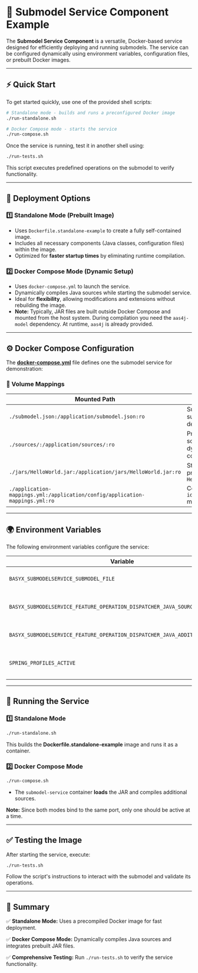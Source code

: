 # 🚀 Submodel Service Component Example

The **Submodel Service Component** is a versatile, Docker-based service designed for efficiently deploying and running submodels. The service can be configured dynamically using environment variables, configuration files, or prebuilt Docker images.

---

## ⚡ Quick Start

To get started quickly, use one of the provided shell scripts:

```bash
# Standalone mode - builds and runs a preconfigured Docker image
./run-standalone.sh

# Docker Compose mode - starts the service
./run-compose.sh
```

Once the service is running, test it in another shell using:

```bash
./run-tests.sh
```

This script executes predefined operations on the submodel to verify functionality.

---

## 🔧 Deployment Options

### 1️⃣ Standalone Mode (Prebuilt Image)

- Uses `Dockerfile.standalone-example` to create a fully self-contained image.
- Includes all necessary components (Java classes, configuration files) within the image.
- Optimized for **faster startup times** by eliminating runtime compilation.

### 2️⃣ Docker Compose Mode (Dynamic Setup)

- Uses `docker-compose.yml` to launch the service.
- Dynamically compiles Java sources while starting the submodel service. 
- Ideal for **flexibility**, allowing modifications and extensions without rebuilding the image.
- **Note:** Typically, JAR files are built outside Docker Compose and mounted from the host system. During compilation you need the `aas4j-model` dependency. At runtime, `aas4j` is already provided.

---

## ⚙️ Docker Compose Configuration

The **[docker-compose.yml](docker-compose.yml)** file defines one the submodel service for demonstration:


### 📂 Volume Mappings

| Mounted Path                                                                 | Purpose                                                        |
| ---------------------------------------------------------------------------- | -------------------------------------------------------------- |
| `./submodel.json:/application/submodel.json:ro`                              | Supplies the submodel definition                               |
| `./sources/:/application/sources/:ro`                                        | Provides Java source files for dynamic compilation             |
| `./jars/HelloWorld.jar:/application/jars/HelloWorld.jar:ro`                  | Stores the prebuilt `HelloWorld.jar`                           |
| `./application-mappings.yml:/application/config/application-mappings.yml:ro` | Contains `idShortPath` mappings                                |

---

## 🌍 Environment Variables

The following environment variables configure the service:

| Variable                                                                      | Description                                     |
| ----------------------------------------------------------------------------- | ----------------------------------------------- |
| `BASYX_SUBMODELSERVICE_SUBMODEL_FILE`                                         | Path to the submodel JSON file                  |
| `BASYX_SUBMODELSERVICE_FEATURE_OPERATION_DISPATCHER_JAVA_SOURCES`             | Java source directory (for runtime compilation) |
| `BASYX_SUBMODELSERVICE_FEATURE_OPERATION_DISPATCHER_JAVA_ADDITIONALCLASSPATH` | Path to additional JARs                         |
| `SPRING_PROFILES_ACTIVE`                                                      | Specifies the profile to use (e.g., `mappings`) |

---

## 🚀 Running the Service

### 1️⃣ Standalone Mode

```bash
./run-standalone.sh
```

This builds the **Dockerfile.standalone-example** image and runs it as a container.

### 2️⃣ Docker Compose Mode

```bash
./run-compose.sh
```

- The `submodel-service` container **loads** the JAR and compiles additional sources.

**Note:** Since both modes bind to the same port, only one should be active at a time.

---

## ✅ Testing the Image

After starting the service, execute:

```bash
./run-tests.sh
```

Follow the script's instructions to interact with the submodel and validate its operations.

---

## 📌 Summary

✅ **Standalone Mode:** Uses a precompiled Docker image for fast deployment.

✅ **Docker Compose Mode:** Dynamically compiles Java sources and integrates prebuilt JAR files.

✅ **Comprehensive Testing:** Run `./run-tests.sh` to verify the service functionality.


